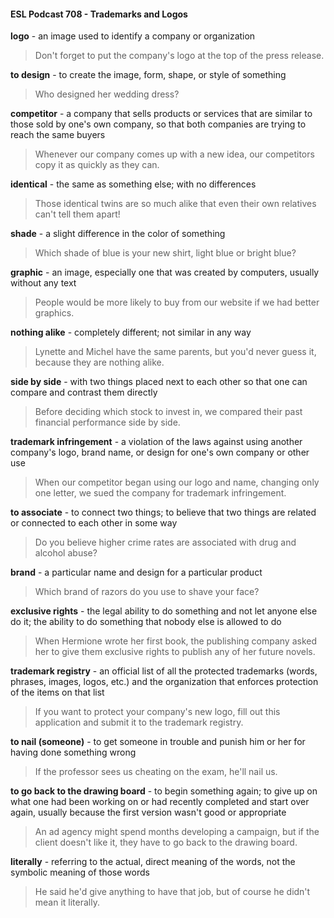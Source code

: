 #### ESL Podcast 708 - Trademarks and Logos

**logo** - an image used to identify a company or organization

> Don't forget to put the company's logo at the top of the press release.

**to design** - to create the image, form, shape, or style of something

> Who designed her wedding dress?

**competitor** - a company that sells products or services that are similar to those
sold by one's own company, so that both companies are trying to reach the same
buyers

> Whenever our company comes up with a new idea, our competitors copy it as
quickly as they can.

**identical** - the same as something else; with no differences

> Those identical twins are so much alike that even their own relatives can't tell
them apart!

**shade** - a slight difference in the color of something

> Which shade of blue is your new shirt, light blue or bright blue?

**graphic** - an image, especially one that was created by computers, usually
without any text

> People would be more likely to buy from our website if we had better graphics.

**nothing alike** - completely different; not similar in any way

> Lynette and Michel have the same parents, but you'd never guess it, because
they are nothing alike.

**side by side** - with two things placed next to each other so that one can
compare and contrast them directly

> Before deciding which stock to invest in, we compared their past financial
performance side by side.

**trademark infringement** - a violation of the laws against using another
company's logo, brand name, or design for one's own company or other use

> When our competitor began using our logo and name, changing only one letter,
we sued the company for trademark infringement.

**to associate** - to connect two things; to believe that two things are related or
connected to each other in some way

> Do you believe higher crime rates are associated with drug and alcohol abuse?

**brand** - a particular name and design for a particular product

> Which brand of razors do you use to shave your face?

**exclusive rights** - the legal ability to do something and not let anyone else do it;
the ability to do something that nobody else is allowed to do

> When Hermione wrote her first book, the publishing company asked her to give
them exclusive rights to publish any of her future novels.

**trademark registry** - an official list of all the protected trademarks (words,
phrases, images, logos, etc.) and the organization that enforces protection of the
items on that list

> If you want to protect your company's new logo, fill out this application and
submit it to the trademark registry.

**to nail (someone)** - to get someone in trouble and punish him or her for having
done something wrong

> If the professor sees us cheating on the exam, he'll nail us.

**to go back to the drawing board** - to begin something again; to give up on
what one had been working on or had recently completed and start over again,
usually because the first version wasn't good or appropriate

> An ad agency might spend months developing a campaign, but if the client
doesn't like it, they have to go back to the drawing board.

**literally** - referring to the actual, direct meaning of the words, not the symbolic
meaning of those words

> He said he'd give anything to have that job, but of course he didn't mean it
literally.

